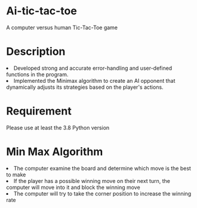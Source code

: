 # Ai-tic-tac-toe
A computer versus human Tic-Tac-Toe game

<h1 align="left">Description</h1>
<li>Developed strong and accurate error-handling and user-defined functions in the program.</li>
<li>Implemented the Minimax algorithm to create an AI opponent that dynamically adjusts its strategies based on the player's actions.</li>

<h1 align="left">Requirement</h1>
Please use at least the 3.8 Python version 

<h1 align="left">Min Max Algorithm</h1>
<li>The computer examine the board and determine which move is the best to make</li>
<li>If the player has a possible winning move on their next turn, the computer will move into it and block the winning move</li>
<li>The computer will try to take the corner position to increase the winning rate</li>
